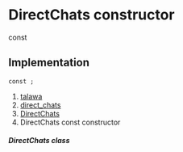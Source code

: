 
<div>

# DirectChats constructor

</div>


const 



## Implementation

``` language-dart
const ;
```







1.  [talawa](../../index.md)
2.  [direct_chats](../../views_after_auth_screens_chat_direct_chats/)
3.  [DirectChats](../../views_after_auth_screens_chat_direct_chats/DirectChats-class.md)
4.  DirectChats const constructor

##### DirectChats class







